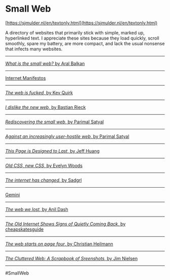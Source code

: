 # Small Web

[https://sjmulder.nl/en/textonly.html](https://sjmulder.nl/en/textonly.html)

A directory of websites that primarily stick with simple, marked up, hyperlinked text. I appreciate these sites because they load quickly, scroll smoothly, spare my battery, are more compact, and lack the usual nonsense that infects many websites.

---

[*What is the small web?* by Aral Balkan](https://ar.al/2020/08/07/what-is-the-small-web/)

---

[Internet Manifestos](https://yesterweb.org/manifesto/)

---

[*The web is fucked*, by Kev Quirk](https://thewebisfucked.com/)

---

[*I dislike the new web*, by Bastian Rieck](https://bastian.rieck.me/blog/posts/2019/dislike/)

---

[*Rediscovering the small web*, by Parimal Satyal](https://neustadt.fr/essays/the-small-web/)

---

[*Against an increasingly user-hostile web*, by Parimal Satyal](https://neustadt.fr/essays/against-a-user-hostile-web/)

---

[*This Page is Designed to Last*, by Jeff Huang](https://jeffhuang.com/designed_to_last/)

---

[*Old CSS, new CSS*, by Evelyn Woods](https://eev.ee/blog/2020/02/01/old-css-new-css/)

---

[*The internet has changed*, by Sadgrl](https://sadgrl.online/cyberspace/internet-manifesto.html)

---

[Gemini](https://gemini.circumlunar.space/)

---

[*The web we lost*, by Anil Dash](https://dashes.com/2012/12/13/the_web_we_lost/)

---

[*The Old Internet Shows Signs of Quietly Coming Back*, by cheapskatesguide](https://cheapskatesguide.org/articles/old-internet-coming-back.html)

---

[*‌The web starts on page four*, by Christian Heilmann](https://christianheilmann.com/2021/12/20/the-web-starts-on-page-four/)

---

[*‌The Cluttered Web: A Scrapbook of Sreenshots*, by Jim Nielsen](https://blog.jim-nielsen.com/2022/cluttered-web/)

---

#SmallWeb